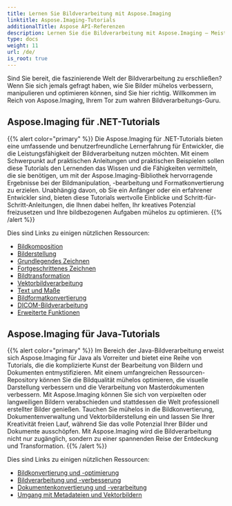 ```yaml
---
title: Lernen Sie Bildverarbeitung mit Aspose.Imaging
linktitle: Aspose.Imaging-Tutorials
additionalTitle: Aspose API-Referenzen
description: Lernen Sie die Bildverarbeitung mit Aspose.Imaging – Meistern Sie die Kunst der Bildbearbeitung und -verbesserung mit Aspose.Imaging. Tauchen Sie noch heute in die Welt der fortschrittlichen Bildverarbeitung ein.
type: docs
weight: 11
url: /de/
is_root: true
---
```


Sind Sie bereit, die faszinierende Welt der Bildverarbeitung zu erschließen? Wenn Sie sich jemals gefragt haben, wie Sie Bilder mühelos verbessern, manipulieren und optimieren können, sind Sie hier richtig. Willkommen im Reich von Aspose.Imaging, Ihrem Tor zum wahren Bildverarbeitungs-Guru.

## Aspose.Imaging für .NET-Tutorials
{{% alert color="primary" %}}
Die Aspose.Imaging für .NET-Tutorials bieten eine umfassende und benutzerfreundliche Lernerfahrung für Entwickler, die die Leistungsfähigkeit der Bildverarbeitung nutzen möchten. Mit einem Schwerpunkt auf praktischen Anleitungen und praktischen Beispielen sollen diese Tutorials den Lernenden das Wissen und die Fähigkeiten vermitteln, die sie benötigen, um mit der Aspose.Imaging-Bibliothek hervorragende Ergebnisse bei der Bildmanipulation, -bearbeitung und Formatkonvertierung zu erzielen. Unabhängig davon, ob Sie ein Anfänger oder ein erfahrener Entwickler sind, bieten diese Tutorials wertvolle Einblicke und Schritt-für-Schritt-Anleitungen, die Ihnen dabei helfen, Ihr kreatives Potenzial freizusetzen und Ihre bildbezogenen Aufgaben mühelos zu optimieren.
{{% /alert %}}

Dies sind Links zu einigen nützlichen Ressourcen:
 
- [Bildkomposition](./net/image-composition/)
- [Bilderstellung](./net/image-creation/)
- [Grundlegendes Zeichnen](./net/basic-drawing/)
- [Fortgeschrittenes Zeichnen](./net/advanced-drawing/)
- [Bildtransformation](./net/image-transformation/)
- [Vektorbildverarbeitung](./net/vector-image-processing/)
- [Text und Maße](./net/text-and-measurements/)
- [Bildformatkonvertierung](./net/image-format-conversion/)
- [DICOM-Bildverarbeitung](./net/dicom-image-processing/)
- [Erweiterte Funktionen](./net/advanced-features/)


## Aspose.Imaging für Java-Tutorials
{{% alert color="primary" %}}
Im Bereich der Java-Bildverarbeitung erweist sich Aspose.Imaging für Java als Vorreiter und bietet eine Reihe von Tutorials, die die komplizierte Kunst der Bearbeitung von Bildern und Dokumenten entmystifizieren. Mit einem umfangreichen Ressourcen-Repository können Sie die Bildqualität mühelos optimieren, die visuelle Darstellung verbessern und die Verarbeitung von Masterdokumenten verbessern. Mit Aspose.Imaging können Sie sich von verpixelten oder langweiligen Bildern verabschieden und stattdessen die Welt professionell erstellter Bilder genießen. Tauchen Sie mühelos in die Bildkonvertierung, Dokumentenverwaltung und Vektorbilderstellung ein und lassen Sie Ihrer Kreativität freien Lauf, während Sie das volle Potenzial Ihrer Bilder und Dokumente ausschöpfen. Mit Aspose.Imaging wird die Bildverarbeitung nicht nur zugänglich, sondern zu einer spannenden Reise der Entdeckung und Transformation.
{{% /alert %}}

Dies sind Links zu einigen nützlichen Ressourcen:
 
- [Bildkonvertierung und -optimierung](./java/image-conversion-and-optimization/)
- [Bildverarbeitung und -verbesserung](./java/image-processing-and-enhancement/)
- [Dokumentenkonvertierung und -verarbeitung](./java/document-conversion-and-processing/)
- [Umgang mit Metadateien und Vektorbildern](./java/metafile-and-vector-image-handling/)

